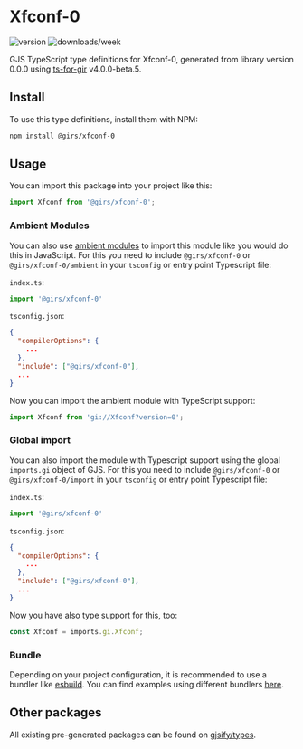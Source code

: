 
# Xfconf-0

![version](https://img.shields.io/npm/v/@girs/xfconf-0)
![downloads/week](https://img.shields.io/npm/dw/@girs/xfconf-0)


GJS TypeScript type definitions for Xfconf-0, generated from library version 0.0.0 using [ts-for-gir](https://github.com/gjsify/ts-for-gir) v4.0.0-beta.5.


## Install

To use this type definitions, install them with NPM:
```bash
npm install @girs/xfconf-0
```

## Usage

You can import this package into your project like this:
```ts
import Xfconf from '@girs/xfconf-0';
```

### Ambient Modules

You can also use [ambient modules](https://github.com/gjsify/ts-for-gir/tree/main/packages/cli#ambient-modules) to import this module like you would do this in JavaScript.
For this you need to include `@girs/xfconf-0` or `@girs/xfconf-0/ambient` in your `tsconfig` or entry point Typescript file:

`index.ts`:
```ts
import '@girs/xfconf-0'
```

`tsconfig.json`:
```json
{
  "compilerOptions": {
    ...
  },
  "include": ["@girs/xfconf-0"],
  ...
}
```

Now you can import the ambient module with TypeScript support: 

```ts
import Xfconf from 'gi://Xfconf?version=0';
```

### Global import

You can also import the module with Typescript support using the global `imports.gi` object of GJS.
For this you need to include `@girs/xfconf-0` or `@girs/xfconf-0/import` in your `tsconfig` or entry point Typescript file:

`index.ts`:
```ts
import '@girs/xfconf-0'
```

`tsconfig.json`:
```json
{
  "compilerOptions": {
    ...
  },
  "include": ["@girs/xfconf-0"],
  ...
}
```

Now you have also type support for this, too:

```ts
const Xfconf = imports.gi.Xfconf;
```

### Bundle

Depending on your project configuration, it is recommended to use a bundler like [esbuild](https://esbuild.github.io/). You can find examples using different bundlers [here](https://github.com/gjsify/ts-for-gir/tree/main/examples).

## Other packages

All existing pre-generated packages can be found on [gjsify/types](https://github.com/gjsify/types).

